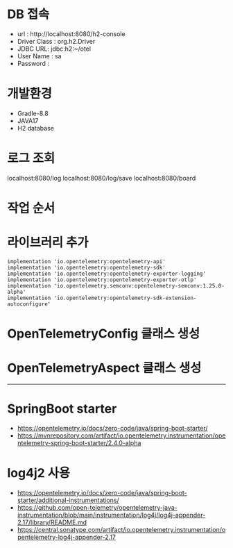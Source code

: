 # DB 접속
- url : http://localhost:8080/h2-console
- Driver Class : org.h2.Driver
- JDBC URL: jdbc:h2:~/otel
- User Name : sa
- Password : 

# 개발환경
- Gradle-8.8
- JAVA17
- H2 database

# 로그 조회
localhost:8080/log
localhost:8080/log/save
localhost:8080/board



# 작업 순서

# 라이브러리 추가
    implementation 'io.opentelemetry:opentelemetry-api'
    implementation 'io.opentelemetry:opentelemetry-sdk'
    implementation 'io.opentelemetry:opentelemetry-exporter-logging'
    implementation 'io.opentelemetry:opentelemetry-exporter-otlp'
    implementation 'io.opentelemetry.semconv:opentelemetry-semconv:1.25.0-alpha'
    implementation 'io.opentelemetry:opentelemetry-sdk-extension-autoconfigure'

# OpenTelemetryConfig 클래스 생성

# OpenTelemetryAspect 클래스 생성


---
# SpringBoot starter
- https://opentelemetry.io/docs/zero-code/java/spring-boot-starter/
- https://mvnrepository.com/artifact/io.opentelemetry.instrumentation/opentelemetry-spring-boot-starter/2.4.0-alpha

# log4j2 사용
- https://opentelemetry.io/docs/zero-code/java/spring-boot-starter/additional-instrumentations/
- https://github.com/open-telemetry/opentelemetry-java-instrumentation/blob/main/instrumentation/log4j/log4j-appender-2.17/library/README.md
- https://central.sonatype.com/artifact/io.opentelemetry.instrumentation/opentelemetry-log4j-appender-2.17
 
